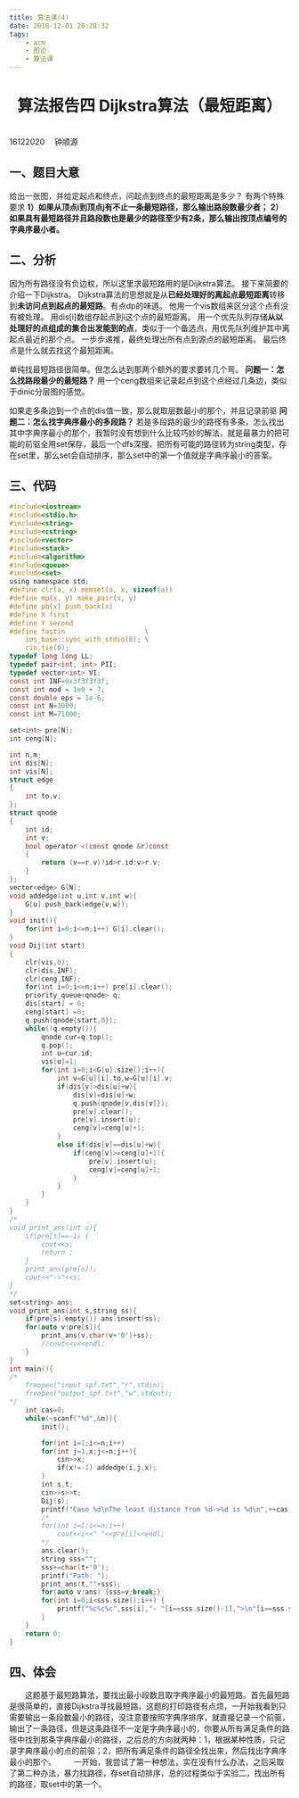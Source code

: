 ```yaml
---
title: 算法课(4)
date: 2018-12-01 20:28:32
tags:
    - acm
    - 图论
    - 算法课
---
```

# <center>算法报告四  Dijkstra算法（最短距离） </center>
&ensp;&ensp;&ensp;&ensp;&ensp;&ensp;&ensp;&ensp;&ensp;&ensp;&ensp;&ensp;&ensp;&ensp;&ensp;&ensp;&ensp;&ensp;&ensp;&ensp;&ensp;&ensp;&ensp;&ensp;&ensp;&ensp;&ensp;&ensp;&ensp;&ensp;&ensp;&ensp;&ensp;&ensp;&ensp;&ensp;&ensp;&ensp;&ensp;&ensp;&ensp;&ensp;&ensp;&ensp;&ensp;&ensp;&ensp;&ensp;&ensp;&ensp;&ensp;&ensp;&ensp;&ensp;&ensp;&ensp;&ensp;&ensp;&ensp;&ensp;&ensp;&ensp;&ensp;16122020 &ensp;&ensp;钟顺源 
## 一、题目大意
给出一张图，并给定起点和终点，问起点到终点的最短距离是多少？
有两个特殊要求
**1）如果从顶点i到顶点j有不止一条最短路径，那么输出路段数最少者；**
**2）如果具有最短路径并且路段数也是最少的路径至少有2条，那么输出按顶点编号的字典序最小者。**

<!--more-->

## 二、分析
因为所有路径没有负边权，所以这里求最短路用的是Dijkstra算法。
接下来简要的介绍一下Dijkstra。
Dijkstra算法的思想就是从**已经处理好的离起点最短距离**转移到**未访问点到起点的最短路**。有点dp的味道。
他用一个vis数组来区分这个点有没有被处理。
用dis[i]数组存起点到i这个点的最短距离。
用一个优先队列存储**从以处理好的点组成的集合出发能到的点**，类似于一个备选点，用优先队列维护其中离起点最近的那个点。
一步步递推，最终处理出所有点到源点的最短距离。
最后终点是什么就去找这个最短距离。

单纯找最短路径很简单。但怎么达到那两个额外的要求要转几个弯。
**问题一：怎么找路段最少的最短路？**
用一个ceng数组来记录起点到这个点经过几条边，类似于dinic分层图的感觉。

如果走多条边到一个点的dis值一致，那么就取层数最小的那个，并且记录前驱
**问题二：怎么找字典序最小的多段路？**
若是多段路的最少的路径有多条，怎么找出其中字典序最小的那个，我暂时没有想到什么比较巧妙的解法，就是最暴力的把可能的前驱全用set保存，最后一个dfs深搜，把所有可能的路径转为string类型，存在set里，那么set会自动排序，那么set中的第一个值就是字典序最小的答案。

## 三、代码
```c
#include<iostream>
#include<stdio.h>
#include<string>
#include<cstring>
#include<vector>
#include<stack>
#include<algorithm>
#include<queue>
#include<set>
using namespace std;
#define clr(a, x) memset(a, x, sizeof(a))
#define mp(x, y) make_pair(x, y)
#define pb(x) push_back(x)
#define X first
#define Y second
#define fastin                    \
    ios_base::sync_with_stdio(0); \
    cin.tie(0);
typedef long long LL;
typedef pair<int, int> PII;
typedef vector<int> VI;
const int INF=0x3f3f3f3f;
const int mod = 1e9 + 7;
const double eps = 1e-6;
const int N=3000;
const int M=71000;

set<int> pre[N];
int ceng[N];

int n,m;
int dis[N];
int vis[N];
struct edge
{
    int to,v;
};
struct qnode
{
    int id;
    int v;
    bool operator <(const qnode &r)const
    {
        return (v==r.v)?id>r.id:v>r.v;
    }
};
vector<edge> G[N];
void addedge(int u,int v,int w){
    G[u].push_back(edge{v,w});
}
void init(){
    for(int i=0;i<=n;i++) G[i].clear();
}
void Dij(int start)
{
    clr(vis,0);
    clr(dis,INF);
    clr(ceng,INF);
    for(int i=0;i<=n;i++) pre[i].clear();
    priority_queue<qnode> q;
    dis[start] = 0;
    ceng[start] =0;
    q.push(qnode{start,0});
    while(!q.empty()){
        qnode cur=q.top();
        q.pop();
        int u=cur.id;
        vis[u]=1;
        for(int i=0;i<G[u].size();i++){
            int v=G[u][i].to,w=G[u][i].v;
            if(dis[v]>dis[u]+w){
                dis[v]=dis[u]+w;
                q.push(qnode{v,dis[v]});
                pre[v].clear();
                pre[v].insert(u);
                ceng[v]=ceng[u]+1;
            }
            else if(dis[v]==dis[u]+w){
                if(ceng[v]>=ceng[u]+1){
                    pre[v].insert(u);
                    ceng[v]=ceng[u]+1;
                }
            }
        }
    }
}
/*
void print_ans(int s){
    if(pre[s]==-1) {
        cout<<s;
        return ;
    }
    print_ans(pre[s]);
    cout<<"->"<<s;
}
*/
set<string> ans;
void print_ans(int s,string ss){
    if(pre[s].empty()) ans.insert(ss);
    for(auto v:pre[s]){
        print_ans(v,char(v+'0')+ss);
        //cout<<v<<endl;
    }
}
int main(){
/*
    freopen("input_spf.txt","r",stdin);
    freopen("output_spf.txt","w",stdout);
*/
    int cas=0;
    while(~scanf("%d",&n)){
        init();

        for(int i=1;i<=n;i++)
        for(int j=1,x;j<=n;j++){
            cin>>x;
            if(x!=-1) addedge(i,j,x);
        }
        int s,t;
        cin>>s>>t;
        Dij(s);
        printf("Case %d\nThe least distance from %d->%d is %d\n",++cas,s,t,dis[t]);
        /*
        for(int i=1;i<=n;i++)
            cout<<i<<" "<<pre[i]<<endl;
        */
        ans.clear();
        string sss="";
        sss+=char(t+'0');
        printf("Path: ");
        print_ans(t,""+sss);
        for(auto v:ans) {sss=v;break;}
        for(int i=0;i<sss.size();i++) {
            printf("%c%c%c",sss[i],"- "[i==sss.size()-1],">\n"[i==sss.size()-1]);
        }
    }
    return 0;
}

```

## 四、体会
&ensp;&ensp;&ensp;&ensp;这题基于最短路算法，要找出最小段数且取字典序最小的最短路。首先最短路是很简单的，直接Dijkstra寻找最短路，这题的打印路径有点烦，一开始我看到只需要输出一条段数最小的路径，没注意要按照字典序排序，就直接记录一个前驱，输出了一条路径，但是这条路径不一定是字典序最小的，你要从所有满足条件的路径中找到那条字典序最小的路径，之后总的方向就两种：1，根据某种性质，只记录字典序最小的点的前驱；2，把所有满足条件的路径全找出来，然后找出字典序最小的那个。
&ensp;&ensp;&ensp;&ensp;一开始，我尝试了第一种想法，实在没有什么办法，之后采取了第二种办法，暴力找路径，存set自动排序，总的过程类似于实验二，找出所有的路径，取set中的第一个。